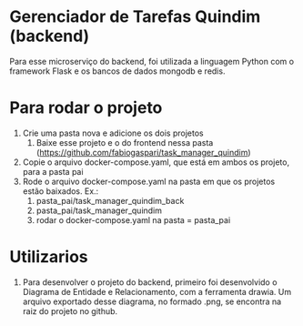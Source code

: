 # Gerenciador de Tarefas Quindim (backend)
Para esse microserviço do backend, foi utilizada a linguagem Python com o framework Flask e os bancos de dados mongodb e redis.

# Para rodar o projeto
1. Crie uma pasta nova e adicione os dois projetos
   1. Baixe esse projeto e o do frontend nessa pasta (https://github.com/fabiogaspari/task_manager_quindim)
2. Copie o arquivo docker-compose.yaml, que está em ambos os projeto, para a pasta pai
3. Rode o arquivo docker-compose.yaml na pasta em que os projetos estão baixados. Ex.:
   1. pasta_pai/task_manager_quindim_back
   2. pasta_pai/task_manager_quindim
   3. rodar o docker-compose.yaml na pasta = pasta_pai

# Utilizarios
1. Para desenvolver o projeto do backend, primeiro foi desenvolvido o Diagrama de Entidade e Relacionamento, com a ferramenta drawia. Um arquivo exportado desse diagrama, no formado .png, se encontra na raiz do projeto no github.
